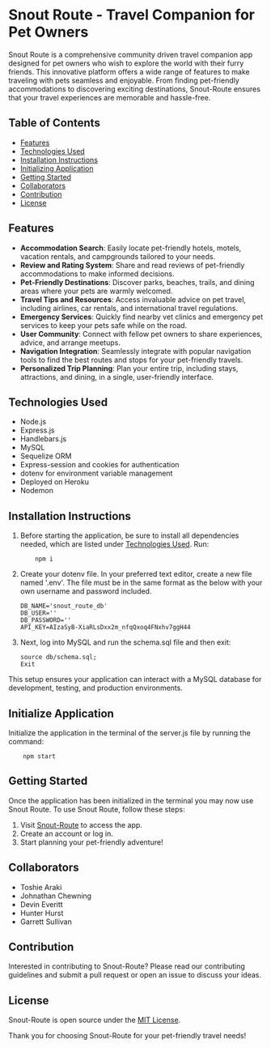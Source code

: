 # Snout Route - Travel Companion for Pet Owners

Snout Route is a comprehensive community driven travel companion app designed for pet owners who wish to explore the world with their furry friends. This innovative platform offers a wide range of features to make traveling with pets seamless and enjoyable. From finding pet-friendly accommodations to discovering exciting destinations, Snout-Route ensures that your travel experiences are memorable and hassle-free.

## Table of Contents

- [Features](#features)
- [Technologies Used](#technologies-used)
- [Installation Instructions](#installation-instructions)
- [Initializing Application](#initialize-application)
- [Getting Started](#getting-started)
- [Collaborators](#collaborators)
- [Contribution](#contribution)
- [License](#license)

## Features

- **Accommodation Search**: Easily locate pet-friendly hotels, motels, vacation rentals, and campgrounds tailored to your needs.
- **Review and Rating System**: Share and read reviews of pet-friendly accommodations to make informed decisions.
- **Pet-Friendly Destinations**: Discover parks, beaches, trails, and dining areas where your pets are warmly welcomed.
- **Travel Tips and Resources**: Access invaluable advice on pet travel, including airlines, car rentals, and international travel regulations.
- **Emergency Services**: Quickly find nearby vet clinics and emergency pet services to keep your pets safe while on the road.
- **User Community**: Connect with fellow pet owners to share experiences, advice, and arrange meetups.
- **Navigation Integration**: Seamlessly integrate with popular navigation tools to find the best routes and stops for your pet-friendly travels.
- **Personalized Trip Planning**: Plan your entire trip, including stays, attractions, and dining, in a single, user-friendly interface.

## Technologies Used

- Node.js
- Express.js
- Handlebars.js
- MySQL
- Sequelize ORM
- Express-session and cookies for authentication
- dotenv for environment variable management
- Deployed on Heroku
- Nodemon

## Installation Instructions

1.  Before starting the application, be sure to install all dependencies needed, which are listed under [Technologies Used](#technologies-used).
    Run:

            npm i

2.  Create your dotenv file. In your preferred text editor, create a new file named '.env'. The file must be in the same format as the below with your own username and password included.

        DB_NAME='snout_route_db'
        DB_USER=''
        DB_PASSWORD=''
        API_KEY=AIzaSyB-XiaRLsDxx2m_nfqQxoq4FNxhv7ggH44

3.  Next, log into MySQL and run the schema.sql file and then exit:

        source db/schema.sql;
        Exit

This setup ensures your application can interact with a MySQL database for development, testing, and production environments.

## Initialize Application

Initialize the application in the terminal of the server.js file by running the command:

        npm start

## Getting Started

Once the application has been initialized in the terminal you may now use Snout Route. To use Snout Route, follow these steps:

1. Visit [Snout-Route](#) to access the app.
2. Create an account or log in.
3. Start planning your pet-friendly adventure!

## Collaborators

- Toshie Araki
- Johnathan Chewning
- Devin Everitt
- Hunter Hurst
- Garrett Sullivan

## Contribution

Interested in contributing to Snout-Route? Please read our contributing guidelines and submit a pull request or open an issue to discuss your ideas.

## License

Snout-Route is open source under the [MIT License](LICENSE).

Thank you for choosing Snout-Route for your pet-friendly travel needs!
